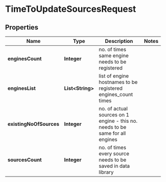 

# TimeToUpdateSourcesRequest


## Properties

Name | Type | Description | Notes
------------ | ------------- | ------------- | -------------
**enginesCount** | **Integer** | no. of times same engine needs to be registered | 
**enginesList** | **List&lt;String&gt;** | list of engine hostnames to be registered engines_count times | 
**existingNoOfSources** | **Integer** | no. of actual sources on 1 engine - this no. needs to be same for all engines | 
**sourcesCount** | **Integer** | no. of times every source needs to be saved in data library | 



